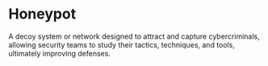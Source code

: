 # Honeypot
 A decoy system or network designed to attract and capture cybercriminals, allowing security teams to study their  tactics, techniques, and tools, ultimately improving defenses.
